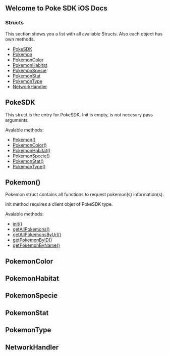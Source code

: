 ## Welcome to Poke SDK iOS Docs

### Structs

This section shows you a list with all available Structs. Also each object has own methods. 

- [PokeSDK](#pokeSDK)
- [Pokemon](#pokemon)
- [PokemonColor](#pokemonColor)
- [PokemonHabitat](#pokemonHabitat)
- [PokemonSpecie](#pokemonSpecie)
- [PokemonStat](#pokemonStat)
- [PokemonType](#pokemonType)
- [NetworkHandler](#networkHandler)

## PokeSDK

This struct is the entry for PokeSDK. Init is empty, is not necesary pass arguments.

Avalable methods: 

- [Pokemon()](#pokemon)
- [PokemonColor()](#pokemonColor)
- [PokemonHabitat()](#pokemonHabitat)
- [PokemonSpecie()](#pokemonSpecie)
- [PokemonStat()](#pokemonStat)
- [PokemonType()](#pokemonType)

## Pokemon()

Pokemon struct contains all functions to request pokemon(s) information(s).

Init method requires a client objet of PokeSDK type. 

Avalable methods: 

- [init()](pokemon.md#init)
- [getAllPokemons()](pokemon.md#getAllPokemons)
- [getAllPokemonsByUrl()](pokemon.md#getAllPokemonsByUrl)
- [getPokemonByID()](pokemon.md#getPokemonByID)
- [getPokemonByName()](pokemon.md#getPokemonByName)


## PokemonColor

## PokemonHabitat

## PokemonSpecie

## PokemonStat

## PokemonType

## NetworkHandler

